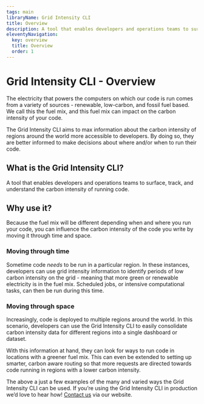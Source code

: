 ```yaml
---
tags: main
libraryName: Grid Intensity CLI
title: Overview
description: A tool that enables developers and operations teams to surface, track, and understand the carbon intensity of running code.
eleventyNavigation:
  key: overview
  title: Overview
  order: 1
---
```


# Grid Intensity CLI - Overview

The electricity that powers the computers on which our code is run comes from a variety of sources - renewable, low-carbon, and fossil fuel based. We call this the fuel mix, and this fuel mix can impact on the carbon intensity of your code.

The Grid Intensity CLI aims to max information about the carbon intensity of regions around the world more accessible to developers. By doing so, they are better informed to make decisions about where and/or when to run their code.

## What is the Grid Intensity CLI?

A tool that enables developers and operations teams to surface, track, and understand the carbon intensity of running code.

## Why use it?

Because the fuel mix will be different depending when and where you run your code, you can influence the carbon intensity of the code you write by moving it through time and space.

### Moving through time

Sometime code _needs_ to be run in a particular region. In these instances, developers can use grid intensity information to identify periods of low carbon intensity on the grid - meaning that more green or renewable electricity is in the fuel mix. Scheduled jobs, or intensive computational tasks, can then be run during this time. 

### Moving through space

Increasingly, code is deployed to multiple regions around the world. In this scenario, developers can use the Grid Intensity CLI to easily consolidate carbon intensity data for different regions into a single dashboard or dataset.

With this information at hand, they can look for ways to run code in locations with a greener fuel mix. This can even be extended to setting up smarter, carbon aware routing so that more requests are directed towards code running in regions with a lower carbon intensity.

The above a just a few examples of the many and varied ways the Grid Intensity CLI can be used. If you’re using the Grid Intensity CLI in production we’d love to hear how! [Contact us](https://www.thegreenwebfoundation.org/support-form/) via our website.
